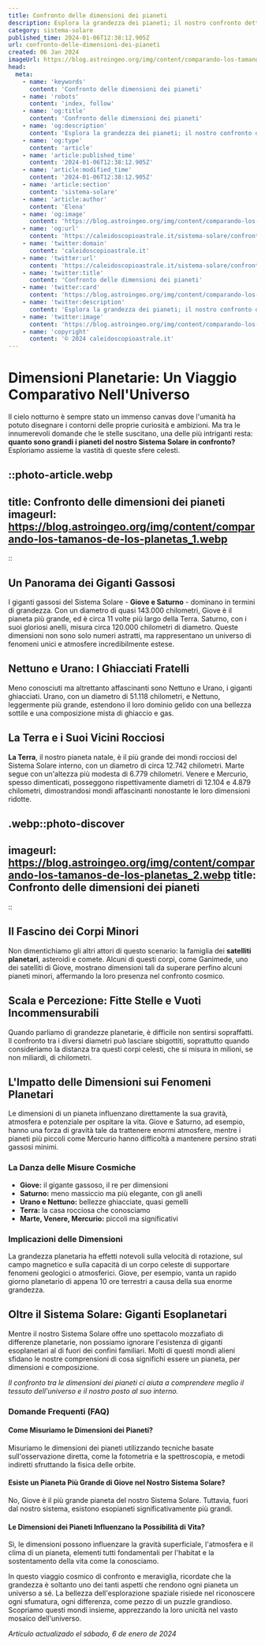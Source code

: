 ```yaml
---
title: Confronto delle dimensioni dei pianeti
description: Esplora la grandezza dei pianeti; il nostro confronto dettagliato in italiano. Scopri le dimensioni e le meraviglie del sistema solare!
category: sistema-solare
published_time: 2024-01-06T12:38:12.905Z
url: confronto-delle-dimensioni-dei-pianeti
created: 06 Jan 2024
imageUrl: https://blog.astroingeo.org/img/content/comparando-los-tamanos-de-los-planetas_1.webp
head:
  meta:
    - name: 'keywords'
      content: 'Confronto delle dimensioni dei pianeti'
    - name: 'robots'
      content: 'index, follow'
    - name: 'og:title'
      content: 'Confronto delle dimensioni dei pianeti'
    - name: 'og:description'
      content: 'Esplora la grandezza dei pianeti; il nostro confronto dettagliato in italiano. Scopri le dimensioni e le meraviglie del sistema solare!'
    - name: 'og:type'
      content: 'article'
    - name: 'article:published_time'
      content: '2024-01-06T12:38:12.905Z'
    - name: 'article:modified_time'
      content: '2024-01-06T12:38:12.905Z'
    - name: 'article:section'
      content: 'sistema-solare'
    - name: 'article:author'
      content: 'Elena'
    - name: 'og:image'
      content: 'https://blog.astroingeo.org/img/content/comparando-los-tamanos-de-los-planetas_1.webp'
    - name: 'og:url'
      content: 'https://caleidoscopioastrale.it/sistema-solare/confronto-delle-dimensioni-dei-pianeti'
    - name: 'twitter:domain'
      content: 'caleidoscopioastrale.it'
    - name: 'twitter:url'
      content: 'https://caleidoscopioastrale.it/sistema-solare/confronto-delle-dimensioni-dei-pianeti'
    - name: 'twitter:title'
      content: 'Confronto delle dimensioni dei pianeti'
    - name: 'twitter:card'
      content: 'https://blog.astroingeo.org/img/content/comparando-los-tamanos-de-los-planetas_1.webp'
    - name: 'twitter:description'
      content: 'Esplora la grandezza dei pianeti; il nostro confronto dettagliato in italiano. Scopri le dimensioni e le meraviglie del sistema solare!'
    - name: 'twitter:image'
      content: 'https://blog.astroingeo.org/img/content/comparando-los-tamanos-de-los-planetas_1.webp'
    - name: 'copyright'
      content: '© 2024 caleidoscopioastrale.it'
---
```

# **Dimensioni Planetarie: Un Viaggio Comparativo Nell'Universo**

Il cielo notturno è sempre stato un immenso canvas dove l'umanità ha potuto disegnare i contorni delle proprie curiosità e ambizioni. Ma tra le innumerevoli domande che le stelle suscitano, una delle più intriganti resta: **quanto sono grandi i pianeti del nostro Sistema Solare in confronto?** Esploriamo assieme la vastità di queste sfere celesti.

::photo-article.webp
---
title: Confronto delle dimensioni dei pianeti
imageurl: https://blog.astroingeo.org/img/content/comparando-los-tamanos-de-los-planetas_1.webp
---
::

## **Un Panorama dei Giganti Gassosi**

I giganti gassosi del Sistema Solare - **Giove e Saturno** - dominano in termini di grandezza. Con un diametro di quasi 143.000 chilometri, Giove è il pianeta più grande, ed è circa 11 volte più largo della Terra. Saturno, con i suoi gloriosi anelli, misura circa 120.000 chilometri di diametro. Queste dimensioni non sono solo numeri astratti, ma rappresentano un universo di fenomeni unici e atmosfere incredibilmente estese.

## **Nettuno e Urano: I Ghiacciati Fratelli**

Meno conosciuti ma altrettanto affascinanti sono Nettuno e Urano, i giganti ghiacciati. Urano, con un diametro di 51.118 chilometri, e Nettuno, leggermente più grande, estendono il loro dominio gelido con una bellezza sottile e una composizione mista di ghiaccio e gas.

## **La Terra e i Suoi Vicini Rocciosi**

**La Terra**, il nostro pianeta natale, è il più grande dei mondi rocciosi del Sistema Solare interno, con un diametro di circa 12.742 chilometri. Marte segue con un'altezza più modesta di 6.779 chilometri. Venere e Mercurio, spesso dimenticati, posseggono rispettivamente diametri di 12.104 e 4.879 chilometri, dimostrandosi mondi affascinanti nonostante le loro dimensioni ridotte.

.webp::photo-discover
---
imageurl: https://blog.astroingeo.org/img/content/comparando-los-tamanos-de-los-planetas_2.webp
title: Confronto delle dimensioni dei pianeti
---
::

## **Il Fascino dei Corpi Minori**

Non dimentichiamo gli altri attori di questo scenario: la famiglia dei **satelliti planetari**, asteroidi e comete. Alcuni di questi corpi, come Ganimede, uno dei satelliti di Giove, mostrano dimensioni tali da superare perfino alcuni pianeti minori, affermando la loro presenza nel confronto cosmico.

## **Scala e Percezione: Fitte Stelle e Vuoti Incommensurabili**

Quando parliamo di grandezze planetarie, è difficile non sentirsi sopraffatti. Il confronto tra i diversi diametri può lasciare sbigottiti, soprattutto quando consideriamo la distanza tra questi corpi celesti, che si misura in milioni, se non miliardi, di chilometri.

## **L'Impatto delle Dimensioni sui Fenomeni Planetari**

Le dimensioni di un pianeta influenzano direttamente la sua gravità, atmosfera e potenziale per ospitare la vita. Giove e Saturno, ad esempio, hanno una forza di gravità tale da trattenere enormi atmosfere, mentre i pianeti più piccoli come Mercurio hanno difficoltà a mantenere persino strati gassosi minimi.

### **La Danza delle Misure Cosmiche**

- **Giove:** il gigante gassoso, il re per dimensioni
- **Saturno:** meno massiccio ma più elegante, con gli anelli
- **Urano e Nettuno:** bellezze ghiacciate, quasi gemelli
- **Terra:** la casa rocciosa che conosciamo
- **Marte, Venere, Mercurio:** piccoli ma significativi

### **Implicazioni delle Dimensioni**

La grandezza planetaria ha effetti notevoli sulla velocità di rotazione, sul campo magnetico e sulla capacità di un corpo celeste di supportare fenomeni geologici o atmosferici. Giove, per esempio, vanta un rapido giorno planetario di appena 10 ore terrestri a causa della sua enorme grandezza.

## **Oltre il Sistema Solare: Giganti Esoplanetari**

Mentre il nostro Sistema Solare offre uno spettacolo mozzafiato di differenze planetarie, non possiamo ignorare l'esistenza di giganti esoplanetari al di fuori dei confini familiari. Molti di questi mondi alieni sfidano le nostre comprensioni di cosa significhi essere un pianeta, per dimensioni e composizione.

_Il confronto tra le dimensioni dei pianeti ci aiuta a comprendere meglio il tessuto dell'universo e il nostro posto al suo interno._

### **Domande Frequenti (FAQ)**

#### **Come Misuriamo le Dimensioni dei Pianeti?**
Misuriamo le dimensioni dei pianeti utilizzando tecniche basate sull'osservazione diretta, come la fotometria e la spettroscopia, e metodi indiretti sfruttando la fisica delle orbite.

#### **Esiste un Pianeta Più Grande di Giove nel Nostro Sistema Solare?**
No, Giove è il più grande pianeta del nostro Sistema Solare. Tuttavia, fuori dal nostro sistema, esistono esopianeti significativamente più grandi.

#### **Le Dimensioni dei Pianeti Influenzano la Possibilità di Vita?**
Sì, le dimensioni possono influenzare la gravità superficiale, l'atmosfera e il clima di un pianeta, elementi tutti fondamentali per l'habitat e la sostentamento della vita come la conosciamo.

In questo viaggio cosmico di confronto e meraviglia, ricordate che la grandezza è soltanto uno dei tanti aspetti che rendono ogni pianeta un universo a sé. La bellezza dell'esplorazione spaziale risiede nel riconoscere ogni sfumatura, ogni differenza, come pezzo di un puzzle grandioso. Scopriamo questi mondi insieme, apprezzando la loro unicità nel vasto mosaico dell'universo.

_Artículo actualizado el sábado, 6 de enero de 2024_